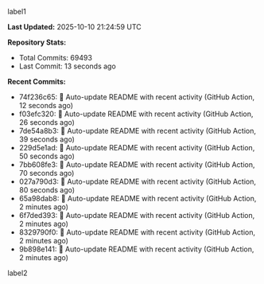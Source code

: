 
label1 
<!-- ACTIVITY_START -->
**Last Updated:** 2025-10-10 21:24:59 UTC

**Repository Stats:**
- Total Commits: 69493
- Last Commit: 13 seconds ago

**Recent Commits:**
- 74f236c65: 🤖 Auto-update README with recent activity (GitHub Action, 12 seconds ago)
- f03efc320: 🤖 Auto-update README with recent activity (GitHub Action, 26 seconds ago)
- 7de54a8b3: 🤖 Auto-update README with recent activity (GitHub Action, 39 seconds ago)
- 229d5e1ad: 🤖 Auto-update README with recent activity (GitHub Action, 50 seconds ago)
- 7bb608fe3: 🤖 Auto-update README with recent activity (GitHub Action, 70 seconds ago)
- 027a790d3: 🤖 Auto-update README with recent activity (GitHub Action, 80 seconds ago)
- 65a98dab8: 🤖 Auto-update README with recent activity (GitHub Action, 2 minutes ago)
- 6f7ded393: 🤖 Auto-update README with recent activity (GitHub Action, 2 minutes ago)
- 8329790f0: 🤖 Auto-update README with recent activity (GitHub Action, 2 minutes ago)
- 9b898e141: 🤖 Auto-update README with recent activity (GitHub Action, 2 minutes ago)
<!-- ACTIVITY_END -->

label2
